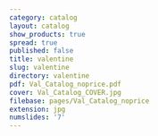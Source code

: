 ```yaml
---
category: catalog
layout: catalog
show_products: true
spread: true
published: false
title: valentine
slug: valentine
directory: valentine
pdf: Val_Catalog_noprice.pdf
cover: Val_Catalog_COVER.jpg
filebase: pages/Val_Catalog_noprice
extension: jpg
numslides: '7'
---
```

